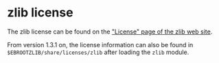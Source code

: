# zlib license

The zlib license can be found on the
["License" page of the zlib web site](http://www.zlib.net/zlib_license.html).

From version 1.3.1 on, the license information can also be found in
`$EBROOTZLIB/share/licenses/zlib` after loading the `zlib` module.
